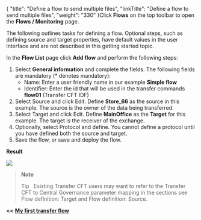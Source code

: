 {
    "title": "Define a flow to send multiple files",
    "linkTitle": "Define a flow to send multiple files",
    "weight": "330"
}Click ****Flows**** on the top toolbar to open the ****Flows / Monitoring**** page.

The following outlines tasks for defining a flow. Optional steps, such as defining source and target properties, have default values in the user interface and are not described in this getting started topic.

In the ****Flow List**** page click ****Add flow**** and perform the following steps:

1. Select **General information** and complete the fields. The following fields are mandatory (\* denotes mandatory):
    -   Name: Enter a user friendly name in our example ****Simple flow****
    -   Identifier: Enter the id that will be used in the transfer commands ****flow01**** (Transfer CFT IDF)
1. Select Source and click Edit. Define ****Store\_66**** as the source in this example. The source is the owner of the data being transferred.
1. Select Target and click Edit. Define ****MainOffice**** as the ****Target**** for this example. The target is the receiver of the exchange.
1. Optionally, select Protocol and define. You cannot define a protocol until you have defined both the source and target.
1. Save the flow, or save and deploy the flow.

****Result****

![](/Images/TransferCFT/new_flow_cg_w_store.png)

> **Note**
>
> Tip  
> Existing Transfer CFT users may want to refer to the Transfer CFT to Central Governance parameter mapping in the sections see Flow definition: Target and Flow definition: Source.

****&lt;&lt;**** <a href="../../" class="bold_in_para MCXref xref xrefbold_in_para"><strong><strong>My first transfer flow</strong></strong></a>

